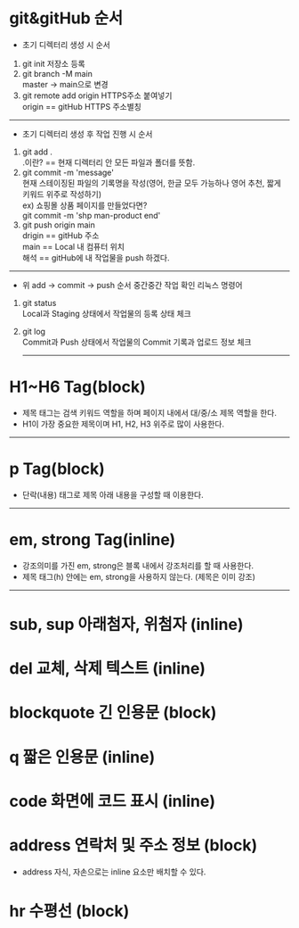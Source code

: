 # git&gitHub 순서

* 초기 디렉터리 생성 시 순서

1. git init 저장소 등록
2. git branch -M main<br>
    master -> main으로 변경
3. git remote add origin HTTPS주소 붙여넣기<br>
    origin == gitHub HTTPS 주소별칭

-----------------------------------------------
* 초기 디렉터리 생성 후 작업 진행 시 순서

1. git add .<br>
    .이란? == 현재 디렉터리 안 모든 파일과 폴더를 뜻함.
2. git commit -m 'message'<br>
    현재 스테이징된 파일의 기록명을 작성(영어, 한글 모두 가능하나 영어 추천, 짧게 키워드 위주로 작성하기)<br>
    ex) 쇼핑몰 상품 페이지를 만들었다면?<br>
    git commit -m 'shp man-product end'
3. git push origin main<br>
    drigin == gitHub 주소<br>
    main == Local 내 컴퓨터 위치<br>
    해석 == gitHub에 내 작업물을 push 하겠다.
-------------------------------------------

* 위 add -> commit -> push 순서 중간중간 작업 확인 리눅스 명령어

1. git status<br>
    Local과 Staging 상태에서 작업물의 등록 상태 체크
2. git log<br>
    Commit과 Push 상태에서 작업물의 Commit 기록과 업로드 정보 체크

    -------------------------

# H1~H6 Tag(block)
* 제목 태그는 검색 키워드 역할을 하며 페이지 내에서 대/중/소 제목 역할을 한다.
* H1이 가장 중요한 제목이며 H1, H2, H3 위주로 많이 사용한다.

------------------------

# p Tag(block)
* 단락(내용) 태그로 제목 아래 내용을 구성할 때 이용한다.

-----------------------

# em, strong Tag(inline)
* 강조의미를 가진 em, strong은 블록 내에서 강조처리를 할 때 사용한다.
* 제목 태그(h) 안에는 em, strong을 사용하지 않는다. (제목은 이미 강조)

---------------------------------
# sub, sup 아래첨자, 위첨자 (inline)
# del 교체, 삭제 텍스트 (inline)
# blockquote 긴 인용문 (block)
# q 짧은 인용문 (inline)
# code 화면에 코드 표시 (inline)
# address 연락처 및 주소 정보 (block)
* address 자식, 자손으로는 inline 요소만 배치할 수 있다.
# hr 수평선 (block)